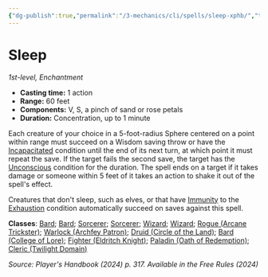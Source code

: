 ```yaml
---
{"dg-publish":true,"permalink":"/3-mechanics/cli/spells/sleep-xphb/","tags":["ttrpg-cli/compendium/src/5e/xphb","ttrpg-cli/spell/class/bard","ttrpg-cli/spell/class/sorcerer","ttrpg-cli/spell/class/wizard","ttrpg-cli/spell/feat/fey-touched","ttrpg-cli/spell/feat/magic-initiate","ttrpg-cli/spell/level/1st-level","ttrpg-cli/spell/school/enchantment","ttrpg-cli/spell/subclass/arcane-trickster","ttrpg-cli/spell/subclass/archfey-patron","ttrpg-cli/spell/subclass/circle-of-the-land","ttrpg-cli/spell/subclass/college-of-lore","ttrpg-cli/spell/subclass/eldritch-knight","ttrpg-cli/spell/subclass/oath-of-redemption","ttrpg-cli/spell/subclass/twilight-domain"],"created":"2025-03-01T17:25:23.729-05:00","updated":"2025-03-25T22:27:48.476-04:00"}
---
```


# Sleep
*1st-level, Enchantment*  


- **Casting time:** 1 action
- **Range:** 60 feet
- **Components:** V, S, a pinch of sand or rose petals
- **Duration:** Concentration, up to 1 minute

Each creature of your choice in a 5-foot-radius Sphere centered on a point within range must succeed on a Wisdom saving throw or have the [Incapacitated](3-Mechanics/CLI/rules/conditions.md#Incapacitated) condition until the end of its next turn, at which point it must repeat the save. If the target fails the second save, the target has the [Unconscious](3-Mechanics/CLI/rules/conditions.md#Unconscious) condition for the duration. The spell ends on a target if it takes damage or someone within 5 feet of it takes an action to shake it out of the spell's effect.

Creatures that don't sleep, such as elves, or that have [Immunity](3-Mechanics/CLI/rules/variant-rules/immunity-xphb.md) to the [Exhaustion](3-Mechanics/CLI/rules/conditions.md#Exhaustion) condition automatically succeed on saves against this spell.

**Classes**: [Bard](list-spells-classes-bard); [Bard](list-spells-classes-bard); [Sorcerer](list-spells-classes-sorcerer); [Sorcerer](list-spells-classes-sorcerer); [Wizard](list-spells-classes-wizard); [Wizard](list-spells-classes-wizard); [Rogue (Arcane Trickster)](list-spells-classes-rogue-xphb-arcane-trickster-xphb); [Warlock (Archfey Patron)](list-spells-classes-warlock-xphb-archfey-patron-xphb); [Druid (Circle of the Land)](list-spells-classes-druid-xphb-circle-of-the-land-xphb); [Bard (College of Lore)](list-spells-classes-bard-xphb-college-of-lore-xphb); [Fighter (Eldritch Knight)](list-spells-classes-fighter-xphb-eldritch-knight-xphb); [Paladin (Oath of Redemption)](list-spells-classes-paladin-xphb-oath-of-redemption-xge); [Cleric (Twilight Domain)](list-spells-classes-cleric-xphb-twilight-domain-tce)

*Source: Player's Handbook (2024) p. 317. Available in the Free Rules (2024)*